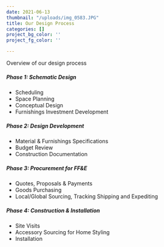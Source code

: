 ```yaml
---
date: 2021-06-13
thumbnail: "/uploads/img_0583.JPG"
title: Our Design Process
categories: []
project_bg_color: ''
project_fg_color: ''

---
```

Overview of our design process

##### Phase 1: Schematic Design

* Scheduling
* Space Planning
* Conceptual Design
* Furnishings Investment Development

##### Phase 2: Design Development

* Material & Furnishings Specifications
* Budget Review
* Construction Documentation

##### Phase 3: Procurement for FF&E

* Quotes, Proposals & Payments
* Goods Purchasing
* Local/Global Sourcing, Tracking Shipping and Expediting

##### Phase 4: Construction & Installation

* Site Visits
* Accessory Sourcing for Home Styling
* Installation